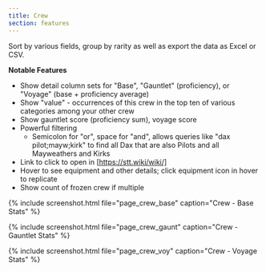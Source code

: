 ```yaml
---
title: Crew
section: features
---
```


Sort by various fields, group by rarity as well as export the data as Excel or CSV.

**Notable Features**
* Show detail column sets for "Base", "Gauntlet" (proficiency), or "Voyage" (base + proficiency average)
* Show "value" - occurrences of this crew in the top ten of various categories among your other crew
* Show gauntlet score (proficiency sum), voyage score
* Powerful filtering
  * Semicolon for "or", space for "and", allows queries like "dax pilot;mayw;kirk" to find all Dax that are also Pilots and all Mayweathers and Kirks
* Link to click to open in [https://stt.wiki/wiki/]
* Hover to see equipment and other details; click equipment icon in hover to replicate
* Show count of frozen crew if multiple

{% include screenshot.html file="page_crew_base" caption="Crew - Base Stats" %}

{% include screenshot.html file="page_crew_gaunt" caption="Crew - Gauntlet Stats" %}

{% include screenshot.html file="page_crew_voy" caption="Crew - Voyage Stats" %}
